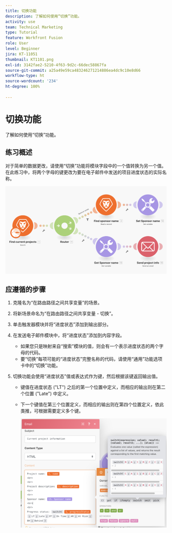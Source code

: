 ```yaml
---
title: 切换功能
description: 了解如何使用“切换”功能。
activity: use
team: Technical Marketing
type: Tutorial
feature: Workfront Fusion
role: User
level: Beginner
jira: KT-11051
thumbnail: KT1101.png
exl-id: 3142fae2-5210-4f63-9d2c-66dec58867fa
source-git-commit: a25a49e59ca483246271214886ea4dc9c10e8d66
workflow-type: ht
source-wordcount: '234'
ht-degree: 100%

---
```


# 切换功能

了解如何使用“切换”功能。

## 练习概述

对于简单的数据更改，请使用“切换”功能将模块字段中的一个值转换为另一个值。在此练习中，将两个字母的键更改为要在电子邮件中发送的项目进度状态的实际名称。

![切换功能图像 1](../12-exercises/assets/switch-function-walkthrough-1.png)

## 应遵循的步骤

1. 克隆名为“在路由路径之间共享变量”的场景。
1. 将新场景命名为“在路由路径之间共享变量 - 切换”。
1. 单击触发器模块并将“进度状态”添加到输出部分。
1. 在发送电子邮件模块中，将“进度状态”添加到内容字段。

   + 如果您只是映射来自“搜索”模块的值，则会有一个表示进度状态的两个字母的代码。
   + 要“切换”每项可能的“进度状态”完整名称的代码，请使用“通用”功能选项卡中的“切换”功能。

1. 切换功能会使用“进度状态”值或表达式作为键，然后根据该键返回输出值。

   + 键值在进度状态 (&quot;LT&quot;) 之后的第一个位置中定义，而相应的输出则在第二个位置 (&quot;Late&quot;) 中定义。
   + 下一个键值在第三个位置定义，而相应的输出则在第四个位置定义，依此类推，可根据需要定义多个键。

     ![切换功能图像 2](../12-exercises/assets/switch-function-walkthrough-2.png)
